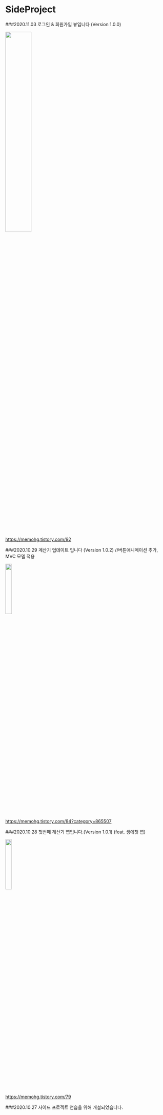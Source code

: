 # SideProject

###2020.11.03 로그인 & 회원가입 뷰입니다 (Version 1.0.0)

<img src="https://img1.daumcdn.net/thumb/R1280x0/?scode=mtistory2&fname=https%3A%2F%2Fblog.kakaocdn.net%2Fdn%2Fl3Kkp%2FbtqMve5qKTy%2FrsAgGPmYrEEbLThM6Fm4bK%2Fimg.gif" width="40%" height="40%">

https://memohg.tistory.com/92

###2020.10.29 계산기 업데이트 입니다 (Version 1.0.2) //버튼애니메이션 추가, MVC 모델 적용

<img src="https://img1.daumcdn.net/thumb/R1280x0/?scode=mtistory2&fname=https%3A%2F%2Fblog.kakaocdn.net%2Fdn%2FVC9hF%2FbtqL9tnR1af%2FUpwu0CCopmYwRzgtNVc6H1%2Fimg.gif" width="20%" height="20%">

https://memohg.tistory.com/84?category=865507

###2020.10.28 첫번째 계산기 앱입니다.(Version 1.0.1) (feat. 생에첫 앱)

<img src="https://img1.daumcdn.net/thumb/R1280x0/?scode=mtistory2&fname=https%3A%2F%2Fblog.kakaocdn.net%2Fdn%2FRSgb8%2FbtqLZKxzK0E%2FbHOTu0Dxpvl4T0Luvu2Zyk%2Fimg.png" width="20%" height="20%">

https://memohg.tistory.com/79

###2020.10.27 사이드 프로젝트 연습을 위해 개설되었습니다.
